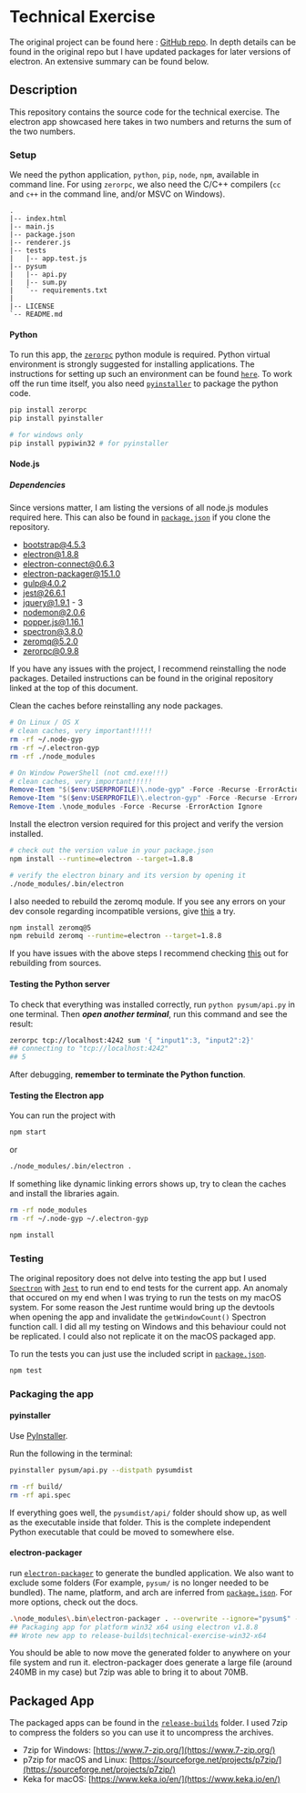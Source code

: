 # Technical Exercise

The original project can be found here : [GitHub repo](https://github.com/fyears/electron-python-example). In depth details can be found in the original repo but I have updated packages for later versions of electron. An extensive summary can be found below.

## Description
This repository contains the source code for the technical exercise. The electron app showcased here takes in two numbers and returns the sum of the two numbers. 

### Setup
We need the python application, `python`, `pip`, `node`, `npm`, available in command line. For using `zerorpc`, we also need the C/C++ compilers (`cc` and `c++` in the command line, and/or MSVC on Windows).

```text
.
|-- index.html
|-- main.js
|-- package.json
|-- renderer.js
|-- tests
|   |-- app.test.js
|-- pysum
|   |-- api.py
|   |-- sum.py
|   `-- requirements.txt
|
|-- LICENSE
`-- README.md
```

#### Python
To run this app, the [`zerorpc`](https://www.zerorpc.io/) python module is required. Python virtual environment is strongly suggested for installing applications. The instructions for setting up such an environment can be found [`here`](https://docs.python.org/3/tutorial/venv.html).
To work off the run time itself, you also need [`pyinstaller`](https://pyinstaller.readthedocs.io/en/stable/installation.html) to package the python code.

```bash
pip install zerorpc
pip install pyinstaller

# for windows only
pip install pypiwin32 # for pyinstaller
```
#### Node.js
##### Dependencies
Since versions matter, I am listing the versions of all node.js modules required here. This can also be found in [`package.json`](https://github.com/megasanjay/technical_exercise/blob/master/package.json) if you clone the repository. 
- bootstrap@4.5.3
- electron@1.8.8
- electron-connect@0.6.3
- electron-packager@15.1.0
- gulp@4.0.2
- jest@26.6.1
- jquery@1.9.1 - 3
- nodemon@2.0.6
- popper.js@1.16.1
- spectron@3.8.0
- zeromq@5.2.0
- zerorpc@0.9.8

If you have any issues with the project, I recommend reinstalling the node packages. Detailed instructions can be found in the original repository linked at the top of this document.

Clean the caches before reinstalling any node packages.

```bash
# On Linux / OS X
# clean caches, very important!!!!!
rm -rf ~/.node-gyp
rm -rf ~/.electron-gyp
rm -rf ./node_modules
```

```powershell
# On Window PowerShell (not cmd.exe!!!)
# clean caches, very important!!!!!
Remove-Item "$($env:USERPROFILE)\.node-gyp" -Force -Recurse -ErrorAction Ignore
Remove-Item "$($env:USERPROFILE)\.electron-gyp" -Force -Recurse -ErrorAction Ignore
Remove-Item .\node_modules -Force -Recurse -ErrorAction Ignore
```
Install the electron version required for this project and verify the version installed.

```bash
# check out the version value in your package.json
npm install --runtime=electron --target=1.8.8

# verify the electron binary and its version by opening it
./node_modules/.bin/electron
```
I also needed to rebuild the zeromq module. If you see any errors on your dev console regarding incompatible versions, give [this](https://github.com/zeromq/zeromq.js/tree/5.x) a try.

```bash
npm install zeromq@5
npm rebuild zeromq --runtime=electron --target=1.8.8
```

If you have issues with the above steps I recommend checking [this](https://github.com/fyears/electron-python-example/blob/master/README.md#optional-building-from-sources) out for rebuilding from sources.

#### Testing the Python server
To check that everything was installed correctly, run `python pysum/api.py` in one terminal. Then ***open another terminal***, run this command and see the result:

```bash
zerorpc tcp://localhost:4242 sum '{ "input1":3, "input2":2}'
## connecting to "tcp://localhost:4242"
## 5
```

After debugging, **remember to terminate the Python function**.

#### Testing the Electron app

You can run the project with

```bash
npm start
```
or
```bash
./node_modules/.bin/electron .
```

If something like dynamic linking errors shows up, try to clean the caches and install the libraries again.

```bash
rm -rf node_modules
rm -rf ~/.node-gyp ~/.electron-gyp

npm install
```

### Testing

The original repository does not delve into testing the app but I used [`Spectron`](https://www.electronjs.org/spectron) with [`Jest`](https://jestjs.io/docs/en/getting-started) to run end to end tests for the current app. An anomaly that occured on my end when I was trying to run the tests on my macOS system. For some reason the Jest runtime would bring up the devtools when opening the app and invalidate the `getWindowCount()` Spectron function call. I did all my testing on Windows and this behaviour could not be replicated. I could also not replicate it on the macOS packaged app.

To run the tests you can just use the included script in [`package.json`](https://github.com/megasanjay/technical_exercise/blob/master/package.json).
```bash
npm test
```

### Packaging the app
#### pyinstaller
Use [PyInstaller](http://www.pyinstaller.org/).

Run the following in the terminal:

```bash
pyinstaller pysum/api.py --distpath pysumdist

rm -rf build/
rm -rf api.spec
```

If everything goes well, the `pysumdist/api/` folder should show up, as well as the executable inside that folder. This is the complete independent Python executable that could be moved to somewhere else.

#### electron-packager

run [`electron-packager`](https://github.com/electron-userland/electron-packager) to generate the bundled application. We also want to exclude some folders (For example, `pysum/` is no longer needed to be bundled). The name, platform, and arch are inferred from [`package.json`](https://github.com/megasanjay/technical_exercise/blob/master/package.json). For more options, check out the docs.

```bash
.\node_modules\.bin\electron-packager . --overwrite --ignore="pysum$" --ignore="\.venv" --prune=true --out=release-builds --version-string.ProductName="Technical Exercise"
## Packaging app for platform win32 x64 using electron v1.8.8
## Wrote new app to release-builds\technical-exercise-win32-x64
```

You should be able to now move the generated folder to anywhere on your file system and run it. electron-packager does generate a large file (around 240MB in my case) but 7zip was able to bring it to about 70MB.

## Packaged App

The packaged apps can be found in the [`release-builds`](https://github.com/megasanjay/technical_exercise/tree/master/release-builds) folder. I used 7zip to compress the folders so you can use it to uncompress the archives.

- 7zip for Windows: [https://www.7-zip.org/](https://www.7-zip.org/)
- p7zip for macOS and Linux: [https://sourceforge.net/projects/p7zip/](https://sourceforge.net/projects/p7zip/)
- Keka for macOS: [https://www.keka.io/en/](https://www.keka.io/en/)
